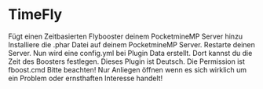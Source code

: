# TimeFly
Fügt einen Zeitbasierten Flybooster deinem PocketmineMP Server hinzu
Installiere die .phar Datei auf deinem PocketmineMP Server.
Restarte deinen Server.
Nun wird eine config.yml bei Plugin Data erstellt.
Dort kannst du die Zeit des Boosters festlegen.
Dieses Plugin ist Deutsch.
Die Permission ist fboost.cmd 
Bitte beachten! Nur Anliegen öffnen wenn es sich wirklich um ein Problem oder ernsthaften Interesse handelt!
